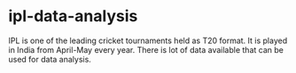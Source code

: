 # ipl-data-analysis
IPL is one of the leading cricket tournaments held as T20 format. It is played in India from April-May every year. There is lot of data available that can be used for data analysis.
